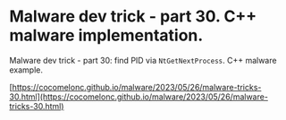 # Malware dev trick - part 30. C++ malware implementation.

Malware dev trick - part 30: find PID via `NtGetNextProcess`. C++ malware example.    

[https://cocomelonc.github.io/malware/2023/05/26/malware-tricks-30.html](https://cocomelonc.github.io/malware/2023/05/26/malware-tricks-30.html)     

